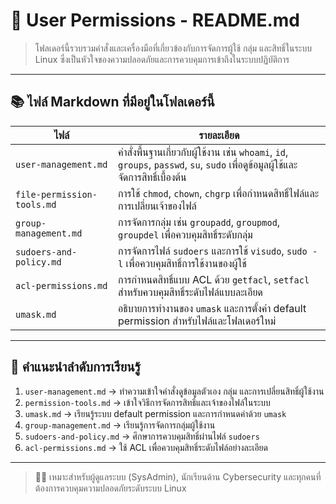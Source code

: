 # 🔐 User Permissions - README.md

> โฟลเดอร์นี้รวบรวมคำสั่งและเครื่องมือที่เกี่ยวข้องกับการจัดการผู้ใช้ กลุ่ม และสิทธิ์ในระบบ Linux ซึ่งเป็นหัวใจของความปลอดภัยและการควบคุมการเข้าถึงในระบบปฏิบัติการ

---

## 📚 ไฟล์ Markdown ที่มีอยู่ในโฟลเดอร์นี้

| ไฟล์ | รายละเอียด |
|------|-------------|
| `user-management.md` | คำสั่งพื้นฐานเกี่ยวกับผู้ใช้งาน เช่น `whoami`, `id`, `groups`, `passwd`, `su`, `sudo` เพื่อดูข้อมูลผู้ใช้และจัดการสิทธิ์เบื้องต้น |
| `file-permission-tools.md` | การใช้ `chmod`, `chown`, `chgrp` เพื่อกำหนดสิทธิ์ไฟล์และการเปลี่ยนเจ้าของไฟล์ |
| `group-management.md` | การจัดการกลุ่ม เช่น `groupadd`, `groupmod`, `groupdel` เพื่อควบคุมสิทธิ์ระดับกลุ่ม |
| `sudoers-and-policy.md` | การจัดการไฟล์ `sudoers` และการใช้ `visudo`, `sudo -l` เพื่อควบคุมสิทธิ์การใช้งานของผู้ใช้ |
| `acl-permissions.md` | การกำหนดสิทธิ์แบบ ACL ด้วย `getfacl`, `setfacl` สำหรับควบคุมสิทธิ์ระดับไฟล์แบบละเอียด |
| `umask.md` | อธิบายการทำงานของ `umask` และการตั้งค่า default permission สำหรับไฟล์และโฟลเดอร์ใหม่ |

---

## 🧭 คำแนะนำลำดับการเรียนรู้

1. `user-management.md` → ทำความเข้าใจคำสั่งดูข้อมูลตัวเอง กลุ่ม และการเปลี่ยนสิทธิ์ผู้ใช้งาน
2. `permission-tools.md` → เข้าใจวิธีการจัดการสิทธิ์และเจ้าของไฟล์ในระบบ
3. `umask.md` → เรียนรู้ระบบ default permission และการกำหนดค่าด้วย `umask`
4. `group-management.md` → เรียนรู้การจัดการกลุ่มผู้ใช้งาน
5. `sudoers-and-policy.md` → ศึกษาการควบคุมสิทธิ์ผ่านไฟล์ `sudoers`
6. `acl-permissions.md` → ใช้ ACL เพื่อควบคุมสิทธิ์ระดับไฟล์อย่างละเอียด

---

> 👨‍💻 เหมาะสำหรับผู้ดูแลระบบ (SysAdmin), นักเรียนด้าน Cybersecurity และทุกคนที่ต้องการควบคุมความปลอดภัยระดับระบบ Linux
